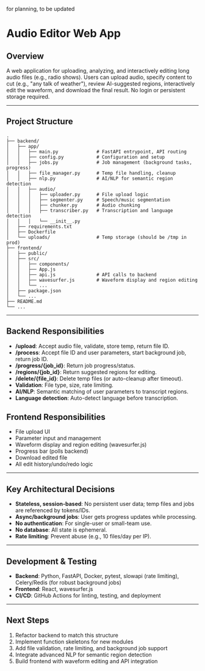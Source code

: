 for planning, to be updated

# Audio Editor Web App

## Overview
A web application for uploading, analyzing, and interactively editing long audio files (e.g., radio shows). Users can upload audio, specify content to cut (e.g., "any talk of weather"), review AI-suggested regions, interactively edit the waveform, and download the final result. No login or persistent storage required.

---

## Project Structure

```
.
├── backend/
│   ├── app/
│   │   ├── main.py              # FastAPI entrypoint, API routing
│   │   ├── config.py            # Configuration and setup
│   │   ├── jobs.py              # Job management (background tasks, progress)
│   │   ├── file_manager.py      # Temp file handling, cleanup
│   │   ├── nlp.py               # AI/NLP for semantic region detection
│   │   ├── audio/
│   │   │   ├── uploader.py      # File upload logic
│   │   │   ├── segmenter.py     # Speech/music segmentation
│   │   │   ├── chunker.py       # Audio chunking
│   │   │   ├── transcriber.py   # Transcription and language detection
│   │   │   └── __init__.py
│   ├── requirements.txt
│   ├── Dockerfile
│   └── uploads/                 # Temp storage (should be /tmp in prod)
├── frontend/
│   ├── public/
│   ├── src/
│   │   ├── components/
│   │   ├── App.js
│   │   ├── api.js               # API calls to backend
│   │   ├── wavesurfer.js        # Waveform display and region editing
│   │   └── ...
│   ├── package.json
│   └── ...
├── README.md
└── ...
```

---

## Backend Responsibilities
- **/upload**: Accept audio file, validate, store temp, return file ID.
- **/process**: Accept file ID and user parameters, start background job, return job ID.
- **/progress/{job_id}**: Return job progress/status.
- **/regions/{job_id}**: Return suggested regions for editing.
- **/delete/{file_id}**: Delete temp files (or auto-cleanup after timeout).
- **Validation**: File type, size, rate limiting.
- **AI/NLP**: Semantic matching of user parameters to transcript regions.
- **Language detection**: Auto-detect language before transcription.

## Frontend Responsibilities
- File upload UI
- Parameter input and management
- Waveform display and region editing (wavesurfer.js)
- Progress bar (polls backend)
- Download edited file
- All edit history/undo/redo logic

---

## Key Architectural Decisions
- **Stateless, session-based**: No persistent user data; temp files and jobs are referenced by tokens/IDs.
- **Async/background jobs**: User gets progress updates while processing.
- **No authentication**: For single-user or small-team use.
- **No database**: All state is ephemeral.
- **Rate limiting**: Prevent abuse (e.g., 10 files/day per IP).

---

## Development & Testing
- **Backend**: Python, FastAPI, Docker, pytest, slowapi (rate limiting), Celery/Redis (for robust background jobs)
- **Frontend**: React, wavesurfer.js
- **CI/CD**: GitHub Actions for linting, testing, and deployment

---

## Next Steps
1. Refactor backend to match this structure
2. Implement function skeletons for new modules
3. Add file validation, rate limiting, and background job support
4. Integrate advanced NLP for semantic region detection
5. Build frontend with waveform editing and API integration 